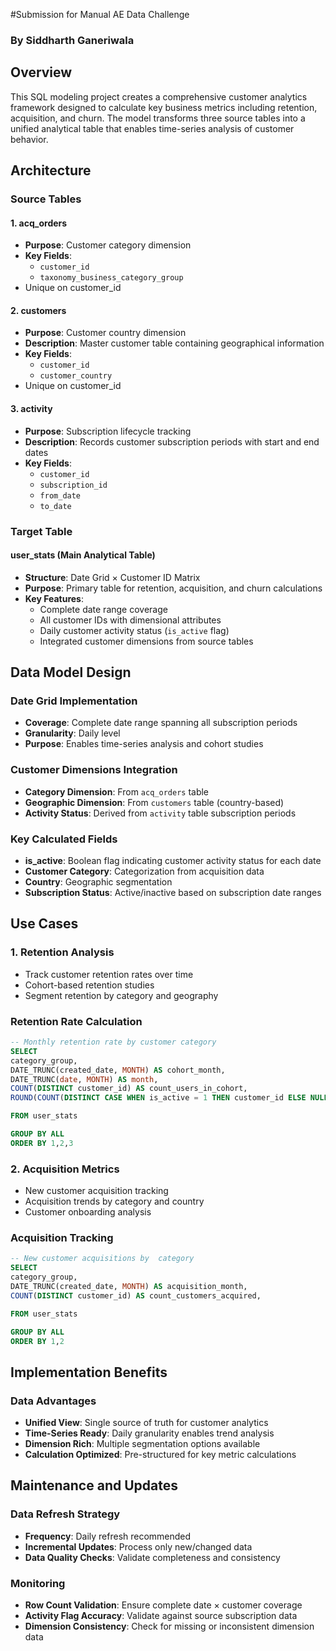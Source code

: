 #Submission for Manual AE Data Challenge
### By Siddharth Ganeriwala

## Overview

This SQL modeling project creates a comprehensive customer analytics framework designed to calculate key business metrics including retention, acquisition, and churn. The model transforms three source tables into a unified analytical table that enables time-series analysis of customer behavior.

## Architecture

### Source Tables

#### 1. acq_orders
- **Purpose**: Customer category dimension
- **Key Fields**:
  - `customer_id`
  - `taxonomy_business_category_group`
- Unique on customer_id


#### 2. customers
- **Purpose**: Customer country dimension
- **Description**: Master customer table containing geographical information
- **Key Fields**:
  - `customer_id`
  - `customer_country`
- Unique on customer_id


#### 3. activity
- **Purpose**: Subscription lifecycle tracking
- **Description**: Records customer subscription periods with start and end dates
- **Key Fields**:
  - `customer_id`
  - `subscription_id`
  - `from_date`
  - `to_date`

### Target Table

#### user_stats (Main Analytical Table)
- **Structure**: Date Grid × Customer ID Matrix
- **Purpose**: Primary table for retention, acquisition, and churn calculations
- **Key Features**:
  - Complete date range coverage
  - All customer IDs with dimensional attributes
  - Daily customer activity status (`is_active` flag)
  - Integrated customer dimensions from source tables

## Data Model Design

### Date Grid Implementation
- **Coverage**: Complete date range spanning all subscription periods
- **Granularity**: Daily level
- **Purpose**: Enables time-series analysis and cohort studies

### Customer Dimensions Integration
- **Category Dimension**: From `acq_orders` table
- **Geographic Dimension**: From `customers` table (country-based)
- **Activity Status**: Derived from `activity` table subscription periods

### Key Calculated Fields
- **is_active**: Boolean flag indicating customer activity status for each date
- **Customer Category**: Categorization from acquisition data
- **Country**: Geographic segmentation
- **Subscription Status**: Active/inactive based on subscription date ranges

## Use Cases

### 1. Retention Analysis
- Track customer retention rates over time
- Cohort-based retention studies
- Segment retention by category and geography
  
### Retention Rate Calculation
```sql
-- Monthly retention rate by customer category
SELECT
category_group,
DATE_TRUNC(created_date, MONTH) AS cohort_month, 
DATE_TRUNC(date, MONTH) AS month, 
COUNT(DISTINCT customer_id) AS count_users_in_cohort, 
ROUND(COUNT(DISTINCT CASE WHEN is_active = 1 THEN customer_id ELSE NULL END)*100/COUNT(DISTINCT customer_id),2) AS per_customer_retained

FROM user_stats

GROUP BY ALL
ORDER BY 1,2,3
```

### 2. Acquisition Metrics
- New customer acquisition tracking
- Acquisition trends by category and country
- Customer onboarding analysis

### Acquisition Tracking
```sql
-- New customer acquisitions by  category
SELECT
category_group,
DATE_TRUNC(created_date, MONTH) AS acquisition_month, 
COUNT(DISTINCT customer_id) AS count_customers_acquired, 

FROM user_stats

GROUP BY ALL
ORDER BY 1,2
```

## Implementation Benefits

### Data Advantages
- **Unified View**: Single source of truth for customer analytics
- **Time-Series Ready**: Daily granularity enables trend analysis
- **Dimension Rich**: Multiple segmentation options available
- **Calculation Optimized**: Pre-structured for key metric calculations

## Maintenance and Updates

### Data Refresh Strategy
- **Frequency**: Daily refresh recommended
- **Incremental Updates**: Process only new/changed data
- **Data Quality Checks**: Validate completeness and consistency

### Monitoring
- **Row Count Validation**: Ensure complete date × customer coverage
- **Activity Flag Accuracy**: Validate against source subscription data
- **Dimension Consistency**: Check for missing or inconsistent dimension data
